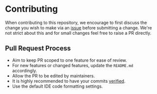 # Contributing

When contributing to this repository, we encourage to first discuss the change you wish to make via
an [issue](https://github.com/Madrapps/jacoco-report/issues) before
submitting a change. We're not strict about this and for small changes feel free to raise a PR directly.

## Pull Request Process

- Aim to keep PR scoped to one feature for ease of review.
- For new features or changed features, update the `README.md` accordingly.
- Allow the PR to be edited by maintainers.
- It is highly recommended to have your
  commits [verified](https://docs.github.com/en/authentication/managing-commit-signature-verification/about-commit-signature-verification).
- Use the default IDE code formatting settings.
